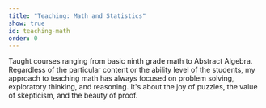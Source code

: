 ```yaml
---
title: "Teaching: Math and Statistics"
show: true
id: teaching-math
order: 0
---
```


Taught courses ranging from basic ninth grade math to Abstract Algebra.  Regardless of the particular content or the ability level of the students, my approach to teaching math has always focused on problem solving, exploratory thinking, and reasoning.  It's about the joy of puzzles, the value of skepticism, and the beauty of proof.
